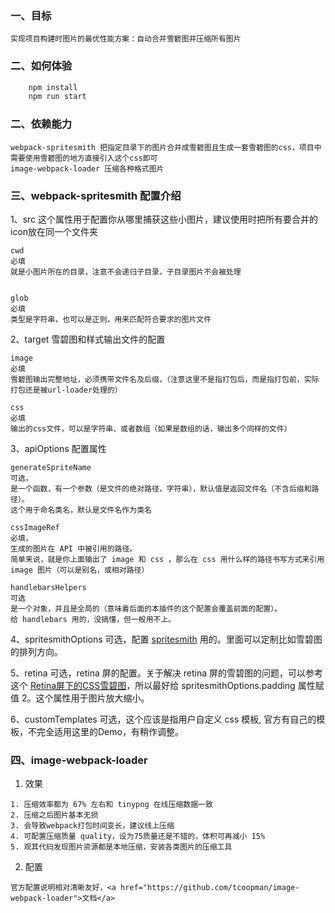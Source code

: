 ### 一、目标
    实现项目构建时图片的最优性能方案：自动合并雪碧图并压缩所有图片

### 二、如何体验
```bash
    npm install
    npm run start
```

### 二、依赖能力
    webpack-spritesmith 把指定目录下的图片合并成雪碧图且生成一套雪碧图的css，项目中需要使用雪碧图的地方直接引入这个css即可
    image-webpack-loader 压缩各种格式图片

### 三、webpack-spritesmith 配置介绍

1、src 这个属性用于配置你从哪里捕获这些小图片，建议使用时把所有要合并的icon放在同一个文件夹
```
cwd 
必填
就是小图片所在的目录，注意不会递归子目录，子目录图片不会被处理


glob 
必填
类型是字符串，也可以是正则，用来匹配符合要求的图片文件
```

2、target 雪碧图和样式输出文件的配置
```
image 
必填
雪碧图输出完整地址，必须携带文件名及后缀，（注意这里不是指打包后，而是指打包前，实际打包还是被url-loader处理的）

css 
必填
输出的css文件，可以是字符串、或者数组（如果是数组的话，输出多个同样的文件）
```

3、apiOptions 配置属性
```
generateSpriteName 
可选，
是一个函数，有一个参数（是文件的绝对路径，字符串），默认值是返回文件名（不含后缀和路径）。
这个用于命名类名，默认是文件名作为类名

cssImageRef 
必填，
生成的图片在 API 中被引用的路径。
简单来说，就是你上面输出了 image 和 css ，那么在 css 用什么样的路径书写方式来引用 image 图片（可以是别名，或相对路径）

handlebarsHelpers 
可选
是一个对象，并且是全局的（意味着后面的本插件的这个配置会覆盖前面的配置）。
给 handlebars 用的，没搞懂，但一般用不上。
```

4、spritesmithOptions 可选，配置 <a href="https://github.com/twolfson/spritesmith">spritesmith</a> 用的。里面可以定制比如雪碧图的排列方向。

5、retina 可选，retina 屏的配置。关于解决 retina 屏的雪碧图的问题，可以参考这个 <a href="https://www.toobug.net/article/css_image_sprites_on_retina_screen.html">Retina屏下的CSS雪碧图</a>，所以最好给 spritesmithOptions.padding 属性赋值 2。这个属性用于图片放大缩小。

6、customTemplates 可选，这个应该是指用户自定义 css 模板, 官方有自己的模板，不完全适用这里的Demo，有稍作调整。


### 四、image-webpack-loader 
1. 效果
```
1. 压缩效率都为 67% 左右和 tinypng 在线压缩数据一致
2. 压缩之后图片基本无损
3. 会导致webpack打包时间变长，建议线上压缩
4. 可配置压缩质量 quality，设为75质量还是不错的，体积可再减小 15%
5. 观其代码发现图片资源都是本地压缩，安装各类图片的压缩工具
```
2. 配置
```
官方配置说明相对清晰友好，<a href="https://github.com/tcoopman/image-webpack-loader">文档</a>
```
